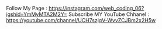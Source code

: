 Follow My Page : https://instagram.com/web_coding_06?igshid=YmMyMTA2M2Y=
Subscribe MY YouTube Chhanel : https://youtube.com/channel/UCH7szjqV-WvvZCJBm2x2H5w
